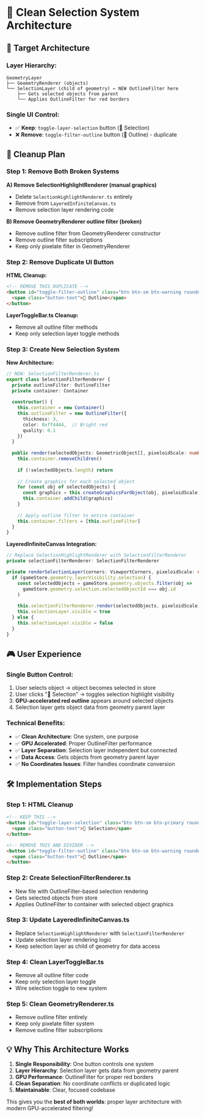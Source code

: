 # 🎯 Clean Selection System Architecture

## 🎯 **Target Architecture**

### **Layer Hierarchy:**
```
GeometryLayer
├── GeometryRenderer (objects)
└── SelectionLayer (child of geometry) ← NEW OutlineFilter here
    ├── Gets selected objects from parent
    └── Applies OutlineFilter for red borders
```

### **Single UI Control:**
- ✅ **Keep**: `toggle-layer-selection` button (🎯 Selection)
- ❌ **Remove**: `toggle-filter-outline` button (📝 Outline) - duplicate

## 🧹 **Cleanup Plan**

### **Step 1: Remove Both Broken Systems**

**A) Remove SelectionHighlightRenderer (manual graphics)**
- Delete `SelectionHighlightRenderer.ts` entirely
- Remove from `LayeredInfiniteCanvas.ts`
- Remove selection layer rendering code

**B) Remove GeometryRenderer outline filter (broken)**
- Remove outline filter from GeometryRenderer constructor
- Remove outline filter subscriptions
- Keep only pixelate filter in GeometryRenderer

### **Step 2: Remove Duplicate UI Button**

**HTML Cleanup:**
```html
<!-- REMOVE THIS DUPLICATE -->
<button id="toggle-filter-outline" class="btn btn-sm btn-warning rounded-full">
  <span class="button-text">📝 Outline</span>
</button>
```

**LayerToggleBar.ts Cleanup:**
- Remove all outline filter methods
- Keep only selection layer toggle methods

### **Step 3: Create New Selection System**

**New Architecture:**
```typescript
// NEW: SelectionFilterRenderer.ts
export class SelectionFilterRenderer {
  private outlineFilter: OutlineFilter
  private container: Container
  
  constructor() {
    this.container = new Container()
    this.outlineFilter = new OutlineFilter({
      thickness: 3,
      color: 0xff4444,  // Bright red
      quality: 0.1
    })
  }
  
  public render(selectedObjects: GeometricObject[], pixeloidScale: number): void {
    this.container.removeChildren()
    
    if (!selectedObjects.length) return
    
    // Create graphics for each selected object
    for (const obj of selectedObjects) {
      const graphics = this.createGraphicsForObject(obj, pixeloidScale)
      this.container.addChild(graphics)
    }
    
    // Apply outline filter to entire container
    this.container.filters = [this.outlineFilter]
  }
}
```

**LayeredInfiniteCanvas Integration:**
```typescript
// Replace SelectionHighlightRenderer with SelectionFilterRenderer
private selectionFilterRenderer: SelectionFilterRenderer

private renderSelectionLayer(corners: ViewportCorners, pixeloidScale: number): void {
  if (gameStore.geometry.layerVisibility.selection) {
    const selectedObjects = gameStore.geometry.objects.filter(obj => 
      gameStore.geometry.selection.selectedObjectId === obj.id
    )
    
    this.selectionFilterRenderer.render(selectedObjects, pixeloidScale)
    this.selectionLayer.visible = true
  } else {
    this.selectionLayer.visible = false
  }
}
```

## 🎮 **User Experience**

### **Single Button Control:**
1. User selects object → object becomes selected in store
2. User clicks "🎯 Selection" → toggles selection highlight visibility
3. **GPU-accelerated red outline** appears around selected objects
4. Selection layer gets object data from geometry parent layer

### **Technical Benefits:**
- ✅ **Clean Architecture**: One system, one purpose
- ✅ **GPU Accelerated**: Proper OutlineFilter performance
- ✅ **Layer Separation**: Selection layer independent but connected
- ✅ **Data Access**: Gets objects from geometry parent layer
- ✅ **No Coordinates Issues**: Filter handles coordinate conversion

## 🛠️ **Implementation Steps**

### **Step 1: HTML Cleanup**
```html
<!-- KEEP THIS -->
<button id="toggle-layer-selection" class="btn btn-sm btn-primary rounded-full">
  <span class="button-text">🎯 Selection</span>
</button>

<!-- REMOVE THIS AND DIVIDER -->
<button id="toggle-filter-outline" class="btn btn-sm btn-warning rounded-full">
  <span class="button-text">📝 Outline</span>
</button>
```

### **Step 2: Create SelectionFilterRenderer.ts**
- New file with OutlineFilter-based selection rendering
- Gets selected objects from store
- Applies OutlineFilter to container with selected object graphics

### **Step 3: Update LayeredInfiniteCanvas.ts**
- Replace `SelectionHighlightRenderer` with `SelectionFilterRenderer`
- Update selection layer rendering logic
- Keep selection layer as child of geometry for data access

### **Step 4: Clean LayerToggleBar.ts**
- Remove all outline filter code
- Keep only selection layer toggle
- Wire selection toggle to new system

### **Step 5: Clean GeometryRenderer.ts**
- Remove outline filter entirely
- Keep only pixelate filter system
- Remove outline filter subscriptions

## 💡 **Why This Architecture Works**

1. **Single Responsibility**: One button controls one system
2. **Layer Hierarchy**: Selection layer gets data from geometry parent
3. **GPU Performance**: OutlineFilter for proper red borders
4. **Clean Separation**: No coordinate conflicts or duplicated logic
5. **Maintainable**: Clear, focused codebase

This gives you the **best of both worlds**: proper layer architecture with modern GPU-accelerated filtering!